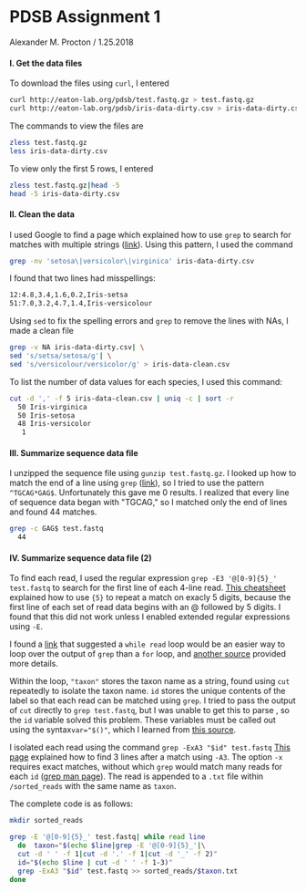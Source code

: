 # PDSB Assignment 1
Alexander M. Procton / 1.25.2018

#### I. Get the data files

To download the files using `curl`, I entered
   
```bash
curl http://eaton-lab.org/pdsb/test.fastq.gz > test.fastq.gz
curl http://eaton-lab.org/pdsb/iris-data-dirty.csv > iris-data-dirty.csv
```

The commands to view the files are

```bash
zless test.fastq.gz
less iris-data-dirty.csv
```

To view only the first 5 rows, I entered

```bash
zless test.fastq.gz|head -5
head -5 iris-data-dirty.csv
```

#### II. Clean the data

I used Google to find a page which explained how to use `grep` to search for matches with multiple strings ([link](https://www.cyberciti.biz/faq/searching-multiple-words-string-using-grep/)). Using this pattern, I used the command

```bash
grep -nv 'setosa\|versicolor\|virginica' iris-data-dirty.csv
```

I found that two lines had misspellings:

```bash
12:4.8,3.4,1.6,0.2,Iris-setsa
51:7.0,3.2,4.7,1.4,Iris-versicolour
```

Using `sed` to fix the spelling errors and `grep` to remove the lines with NAs, I made a clean file

```bash
grep -v NA iris-data-dirty.csv| \
sed 's/setsa/setosa/g'| \
sed 's/versicolour/versicolor/g' > iris-data-clean.csv
```

To list the number of data values for each species, I used this command:

```bash
cut -d ',' -f 5 iris-data-clean.csv | uniq -c | sort -r
  50 Iris-virginica
  50 Iris-setosa
  48 Iris-versicolor
   1
```

#### III. Summarize sequence data file

I unzipped the sequence file using `gunzip test.fastq.gz`. I looked up how to match the end of a line using `grep` ([link](https://unix.stackexchange.com/questions/124462/detecting-pattern-at-the-end-of-a-line-with-grep)), so I tried to use the pattern `^TGCAG*GAG$`. Unfortunately this gave me 0 results. I realized that every line of sequence data began with "TGCAG," so I matched only the end of lines and found 44 matches.

```bash
grep -c GAG$ test.fastq
  44
```

#### IV. Summarize sequence data file (2)

To find each read, I used the regular expression `grep -E3 '@[0-9]{5}_' test.fastq` to search for the first line of each 4-line read. [This cheatsheet](http://web.mit.edu/hackl/www/lab/turkshop/slides/regex-cheatsheet.pdf) explained how to use `{5}` to repeat a match on exacly 5 digits, because the first line of each set of read data begins with an @ followed by 5 digits. I found that this did not work unless I enabled extended regular expressions using `-E`. 

I found a [link](https://stackoverflow.com/questions/16317961/how-to-process-each-line-received-as-a-result-of-grep-command) that suggested a `while read` loop would be an easier way to loop over the output of `grep` than a `for` loop, and [another source](http://www.compciv.org/topics/bash/loops/) provided more details. 

Within the loop, `"taxon"` stores the taxon name as a string, found using `cut` repeatedly to isolate the taxon name. `id` stores the unique contents of the label so that each read can be matched using `grep`. I tried to pass the output of `cut` directly to `grep test.fastq`, but I was unable to get this to parse , so the `id` variable solved this problem. These variables must be called out using the syntax`var="$()"`, which I learned from [this source](https://askubuntu.com/questions/410301/assigning-grep-output-to-a-variable).

I isolated each read using the command `grep -ExA3 "$id" test.fastq` [This page](https://askubuntu.com/questions/27838/how-to-grep-2-or-3-lines-one-containing-the-text-i-want-and-the-others-just-be) explained how to find 3 lines after a match using `-A3`. The option `-x` requires exact matches, without which `grep` would match many reads for each `id` ([grep man page](https://ss64.com/bash/grep.html)). The read is appended to a `.txt` file within `/sorted_reads` with the same name as `taxon`.

The complete code is as follows:

```bash
mkdir sorted_reads

grep -E '@[0-9]{5}_' test.fastq| while read line
  do  taxon="$(echo $line|grep -E '@[0-9]{5}_'|\
  cut -d ' ' -f 1|cut -d '.' -f 1|cut -d '_' -f 2)"
  id="$(echo $line | cut -d ' ' -f 1-3)"
  grep -ExA3 "$id" test.fastq >> sorted_reads/$taxon.txt
done
```
